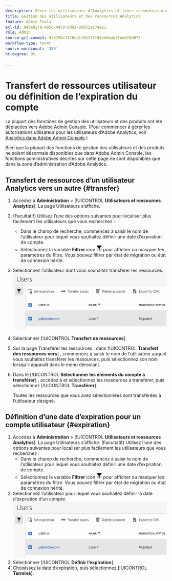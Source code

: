 ```yaml
---
description: Gérez les utilisateurs d’Analytics et leurs ressources dans Adobe Admin Console.
title: Gestion des utilisateurs et des ressources Analytics
feature: Admin Tools
exl-id: 849a8279-4850-4458-bdd2-85052a17ee21
role: Admin
source-git-commit: 938795c7378cb1f0537ff84eddeab3feddf8d073
workflow-type: tm+mt
source-wordcount: '359'
ht-degree: 0%

---
```


# Transfert de ressources utilisateur ou définition de l’expiration du compte

La plupart des fonctions de gestion des utilisateurs et des produits ont été déplacées vers [Adobe Admin Console](https://helpx.adobe.com/fr/enterprise/using/admin-console.html). (Pour commencer à gérer les autorisations utilisateur pour les utilisateurs d’Adobe Analytics, voir [Analytics dans Adobe Admin Console](/help/admin/admin-console/home.md).)

Bien que la plupart des fonctions de gestion des utilisateurs et des produits ne soient désormais disponibles que dans Adobe Admin Console, les fonctions administratives décrites sur cette page ne sont disponibles que dans la zone d’administration d’Adobe Analytics.

## Transfert de ressources d’un utilisateur Analytics vers un autre {#transfer}

1. Accédez à **Administration** > [!UICONTROL **Utilisateurs et ressources Analytics**].
La page Utilisateurs s’affiche.
1. (Facultatif) Utilisez l’une des options suivantes pour localiser plus facilement les utilisateurs que vous recherchez :
   * Dans le champ de recherche, commencez à saisir le nom de l’utilisateur pour lequel vous souhaitez définir une date d’expiration de compte.
   * Sélectionnez la variable **Filtrer** icon ![Icône Filtrer](assets/filter-users-page.png) pour afficher ou masquer les paramètres du filtre. Vous pouvez filtrer par état de migration ou état de connexion hérité.
1. Sélectionnez l’utilisateur dont vous souhaitez transférer les ressources.
   ![Définition de l’expiration du compte utilisateur](assets/manage-user-assets.png)
1. Sélectionner [!UICONTROL **Transfert de ressources**].
1. Sur la page Transférer les ressources , dans [!UICONTROL **Transfert des ressources vers**] , commencez à saisir le nom de l’utilisateur auquel vous souhaitez transférer les ressources, puis sélectionnez son nom lorsqu’il apparaît dans le menu déroulant.
1. Dans le [!UICONTROL **Sélectionner les éléments du compte à transférer**] , accédez à et sélectionnez les ressources à transférer, puis sélectionnez [!UICONTROL **Transférer**].

   Toutes les ressources que vous avez sélectionnées sont transférées à l’utilisateur désigné.


## Définition d’une date d’expiration pour un compte utilisateur {#expiration}

1. Accédez à **Administration** > [!UICONTROL **Utilisateurs et ressources Analytics**].
La page Utilisateurs s’affiche.
(Facultatif) Utilisez l’une des options suivantes pour localiser plus facilement les utilisateurs que vous recherchez :
   * Dans le champ de recherche, commencez à saisir le nom de l’utilisateur pour lequel vous souhaitez définir une date d’expiration de compte.
   * Sélectionnez la variable **Filtrer** icon ![Icône Filtrer](assets/filter-users-page.png) pour afficher ou masquer les paramètres du filtre. Vous pouvez filtrer par état de migration ou état de connexion hérité.
1. Sélectionnez l’utilisateur pour lequel vous souhaitez définir la date d’expiration d’un compte.
   ![Définition de l’expiration du compte utilisateur](assets/manage-user-assets.png)
1. Sélectionner [!UICONTROL **Définir l’expiration**].
1. Choisissez la date d’expiration, puis sélectionnez [!UICONTROL **Terminé**].
